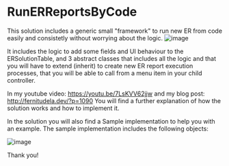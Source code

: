 # RunERReportsByCode

This solution includes a generic small "framework" to run new ER from code easily and consistetly without worrying about the logic.
![image](https://github.com/FernitudelaDev/RunERReportsByCode/assets/143327172/9f942bce-92d1-4cad-aeca-6f3a2267224d)

It includes the logic to add some fields and UI behaviour to the ERSolutionTable, and 3 abstract classes that includes all the logic and that you will have to extend (inherit) to create new ER report execution processes, that you will be able to call from a menu item in your child controller. 

In my youtube video: https://youtu.be/7LsKVV62jjw  and my blog post: http://fernitudela.dev/?p=1090 You will find a further explanation of how the solution works and how to implement it.

In the solution you will also find a Sample implementation to help you with an example. The sample implementation includes the following objects:

![image](https://github.com/FernitudelaDev/RunERReportsByCode/assets/143327172/fc1a7cfc-0224-4b07-8b17-7d83839868c2)


Thank you!
